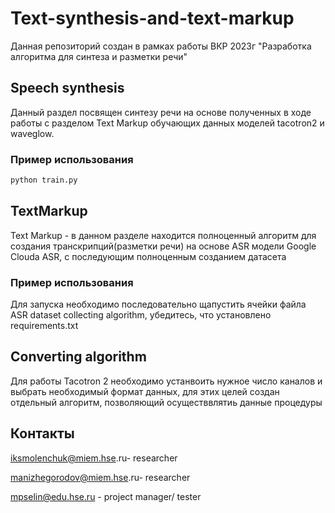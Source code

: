 

# Text-synthesis-and-text-markup

Данная репозиторий создан в рамках работы ВКР 2023г "Разработка алгоритма для синтеза и разметки речи"

## Speech synthesis

Данный раздел посвящен синтезу речи на основе полученных в ходе работы с разделом Text Markup обучающих данных моделей tacotron2 и waveglow.
### Пример использования

```cmd
python train.py
```


## TextMarkup

Text Markup - в данном разделе находится полноценный алгоритм для создания транскрипций(разметки речи) на основе ASR модели Google Clouda ASR,
с последующим полноценным созданием датасета

### Пример использования

Для запуска необходимо последовательно щапустить ячейки файла ASR dataset collecting algorithm, убедитесь, что установлено requirements.txt

## Converting algorithm 

Для работы Tacotron 2 необходимо устанвоить нужное число каналов и выбрать необходимый формат данных, для этих целей создан отдельный алгоритм, позволяющий осуществвлятиь данные процедуры


## Контакты

iksmolenchuk@miem.hse.ru- researcher

manizhegorodov@miem.hse.ru- researcher

mpselin@edu.hse.ru - project manager/ tester

